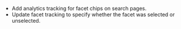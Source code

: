 - Add analytics tracking for facet chips on search pages.
- Update facet tracking to specify whether the facet was selected or unselected.